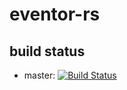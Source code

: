 # eventor-rs

## build status
- master: [![Build Status](https://travis-ci.org/hanepjiv/eventor-rs.svg?branch=master)](https://travis-ci.org/hanepjiv/eventor-rs)
